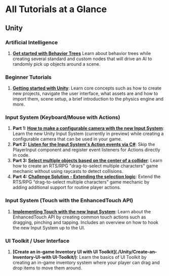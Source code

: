 # All Tutorials at a Glance

## Unity

### Artificial Intelligence
1. **[Get started with Behavior Trees](./Unity/Get-started-with-behavior-trees)** Learn about behavior trees while creating several standard and custom nodes that will drive an AI to randomly pick up objects around a scene.

### Beginner Tutorials
1. **[Getting started with Unity](./Unity/Getting-started-with-Unity)**: Learn core concepts such as how to create new projects, navigate the user interface, what assets are and how to import them, scene setup, a brief introduction to the physics engine and more.

### Input System (Keyboard/Mouse with Actions)
1. **Part 1: [How to make a configurable camera with the new Input System](./Unity/How-to-make-a-configurable-camera-with-the-new-Input-System/)**: Learn the new Unity Input System (currently in preview) while creating a configurable camera that can be used in your game. 
2. **Part 2: [Listen for the Input System's Action events via C#](./Unity/Listen-for-Input-System-events-via-CSharp/)**: Skip the PlayerInput component and register event listeners for Actions directly in code. 
3. **Part 3: [Select multiple objects based on the center of a collider](./Unity/Select-multiple-objects-based-on-center-of-collider/)**: Learn how to create an RTS/RPG "drag-to-select multiple characters" game mechanic without using raycasts to detect collisions.
1. **Part 4: [Challenge Solution - Extending the selection logic](./Unity/Challenge-review-extend-selection-logic/)**: Extend the RTS/RPG “drag-to-select multiple characters” game mechanic by adding additional support for routine player actions.

### Input System (Touch with the EnhancedTouch API)
1. **[Implementing Touch with the new Input System](./Unity/Implementing-touch-with-the-new-input-system/)**: Learn about the EnhancedTouch API by creating common touch actions such as dragging, pinching and tapping. Includes an overview on how to hook the new Input System up to the UI.

### UI Toolkit / User Interface
1. **[Create an in-game Inventory UI with UI Toolkit](./Unity/Create-an-Inventory-UI-with UI-Toolkit/)**: Learn the basics of UI Toolkit by creating an in-game inventory system where your player can drag and drop items to move them around.